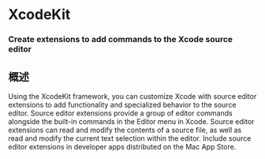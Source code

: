 # XcodeKit
### Create extensions to add commands to the Xcode source editor
## 概述
Using the XcodeKit framework, you can customize Xcode with source editor extensions to add functionality and specialized behavior to the source editor. Source editor extensions provide a group of editor commands alongside the built-in commands in the Editor menu in Xcode. Source editor extensions can read and modify the contents of a source file, as well as read and modify the current text selection within the editor. Include source editor extensions in developer apps distributed on the Mac App Store.
